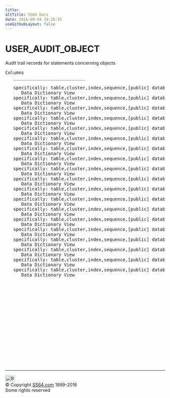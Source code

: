 ```yaml
---
title:
altTitle: SS64 Docs
date: 2016-09-04 19:26:55
useGithubLayout: false
---
```

<!-- #BeginLibraryItem "/Library/head_orad.lbi" --><!-- #EndLibraryItem --><h1>USER_AUDIT_OBJECT </h1><p> Audit trail records for statements concerning objects </p> 
 
<pre>Columns
   ___________________________
 
   specifically: table,cluster,index,sequence,[public] database link,[public] synonym,procedure,trigger,rollback segment,tablespace,role,user OS_USERNAME
      Data Dictionary View
   specifically: table,cluster,index,sequence,[public] database link,[public] synonym,procedure,trigger,rollback segment,tablespace,role,user USERNAME
      Data Dictionary View
   specifically: table,cluster,index,sequence,[public] database link,[public] synonym,procedure,trigger,rollback segment,tablespace,role,user USERHOST
      Data Dictionary View
   specifically: table,cluster,index,sequence,[public] database link,[public] synonym,procedure,trigger,rollback segment,tablespace,role,user TERMINAL
      Data Dictionary View
   specifically: table,cluster,index,sequence,[public] database link,[public] synonym,procedure,trigger,rollback segment,tablespace,role,user TIMESTAMP
      Data Dictionary View
   specifically: table,cluster,index,sequence,[public] database link,[public] synonym,procedure,trigger,rollback segment,tablespace,role,user OWNER
      Data Dictionary View
   specifically: table,cluster,index,sequence,[public] database link,[public] synonym,procedure,trigger,rollback segment,tablespace,role,user OBJ_NAME
      Data Dictionary View
   specifically: table,cluster,index,sequence,[public] database link,[public] synonym,procedure,trigger,rollback segment,tablespace,role,user ACTION_NAME
      Data Dictionary View
   specifically: table,cluster,index,sequence,[public] database link,[public] synonym,procedure,trigger,rollback segment,tablespace,role,user NEW_OWNER
      Data Dictionary View
   specifically: table,cluster,index,sequence,[public] database link,[public] synonym,procedure,trigger,rollback segment,tablespace,role,user NEW_NAME
      Data Dictionary View
   specifically: table,cluster,index,sequence,[public] database link,[public] synonym,procedure,trigger,rollback segment,tablespace,role,user SES_ACTIONS
      Data Dictionary View
   specifically: table,cluster,index,sequence,[public] database link,[public] synonym,procedure,trigger,rollback segment,tablespace,role,user COMMENT_TEXT
      Data Dictionary View
   specifically: table,cluster,index,sequence,[public] database link,[public] synonym,procedure,trigger,rollback segment,tablespace,role,user SESSIONID
      Data Dictionary View
   specifically: table,cluster,index,sequence,[public] database link,[public] synonym,procedure,trigger,rollback segment,tablespace,role,user ENTRYID
      Data Dictionary View
   specifically: table,cluster,index,sequence,[public] database link,[public] synonym,procedure,trigger,rollback segment,tablespace,role,user STATEMENTID
      Data Dictionary View
   specifically: table,cluster,index,sequence,[public] database link,[public] synonym,procedure,trigger,rollback segment,tablespace,role,user RETURNCODE
      Data Dictionary View
   specifically: table,cluster,index,sequence,[public] database link,[public] synonym,procedure,trigger,rollback segment,tablespace,role,user PRIV_USED
      Data Dictionary View
   specifically: table,cluster,index,sequence,[public] database link,[public] synonym,procedure,trigger,rollback segment,tablespace,role,user CLIENT_ID
      Data Dictionary View
   specifically: table,cluster,index,sequence,[public] database link,[public] synonym,procedure,trigger,rollback segment,tablespace,role,user SESSION_CPU
      Data Dictionary View

</pre><!-- #BeginLibraryItem "/Library/foot_orad.lbi" --><p>
<!-- oracle-footer -->
<ins class="adsbygoogle" style="display:inline-block;width:300px;height:250px" data-ad-client="ca-pub-6140977852749469" data-ad-slot="4275490898"></ins>
<script>
(adsbygoogle = window.adsbygoogle || []).push({});
</script></p>
<hr>
<div id="bl" class="footer"><a href="USER_AUDIT_OBJECT.html#"><img src="../images/top.png" width="30" height="22" alt="Back to the Top"></a></div>
<div id="br" class="footer, tagline">© Copyright <a href="http://ss64.com/">SS64.com</a> 1999-2016<br>
Some rights reserved</div>
<!-- #EndLibraryItem -->

